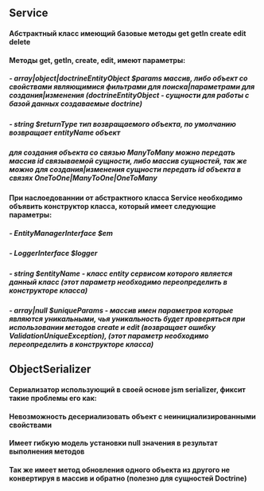 ## Service

#### Абстрактный класс имеющий базовые методы get getIn create edit delete
#### Методы get, getIn, create, edit, имеют параметры:
##### - array|object|doctrineEntityObject $params массив, либо объект со свойствами являющимися фильтрами для поиска|параметрами для создания|изменения (doctrineEntityObject - сущности для работы с базой данных создаваемые doctrine)
##### - string $returnType тип возвращаемого объекта, по умолчанию возвращает entityName объект
##### для создания объекта со связью ManyToMany можно передать массив id связываемой сущности, либо массив сущностей, так же можно для создания|изменения сущности передать id объекта в связях OneToOne|ManyToOne|OneToMany

#### При наслоедованнии от абстрактного класса Service необходимо объявить конструктор класса, который имеет следующие параметры:
##### - EntityManagerInterface $em
##### - LoggerInterface $logger
##### - string $entityName - класс entity сервисом которого является данный класс (этот параметр необходимо переопределить в конструкторе класса)
##### - array|null $uniqueParams - массив имен параметров которые являются уникальными, чья уникальность будет проверяться при использовании методов create и edit (возвращает ошибку ValidationUniqueException), (этот параметр необходимо переопределить в конструкторе класса)

## ObjectSerializer
#### Сериализатор использующий в своей основе jsm serializer, фиксит такие проблемы его как:
#### Невозможность десериализовать объект с неинициализированными свойствами
#### Имеет гибкую модель установки null значения в результат выполнения методов
#### Так же имеет метод обновления одного объекта из другого не конвертируя в массив и обратно (полезно для сущностей Doctrine)
